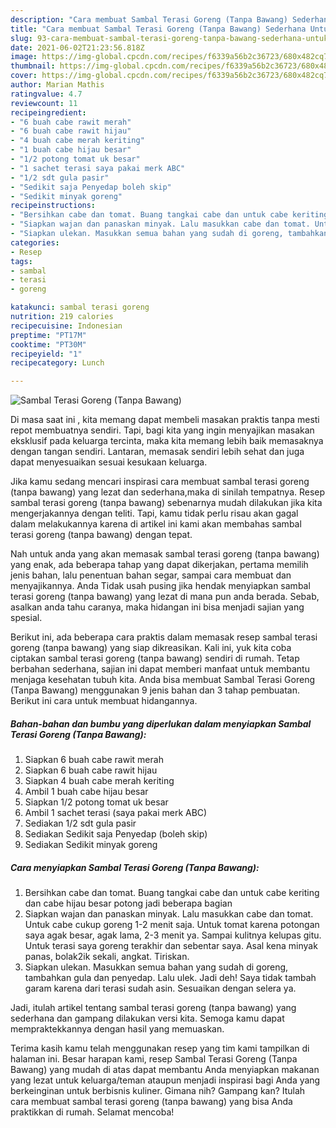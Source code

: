 ```yaml
---
description: "Cara membuat Sambal Terasi Goreng (Tanpa Bawang) Sederhana Untuk Jualan"
title: "Cara membuat Sambal Terasi Goreng (Tanpa Bawang) Sederhana Untuk Jualan"
slug: 93-cara-membuat-sambal-terasi-goreng-tanpa-bawang-sederhana-untuk-jualan
date: 2021-06-02T21:23:56.818Z
image: https://img-global.cpcdn.com/recipes/f6339a56b2c36723/680x482cq70/sambal-terasi-goreng-tanpa-bawang-foto-resep-utama.jpg
thumbnail: https://img-global.cpcdn.com/recipes/f6339a56b2c36723/680x482cq70/sambal-terasi-goreng-tanpa-bawang-foto-resep-utama.jpg
cover: https://img-global.cpcdn.com/recipes/f6339a56b2c36723/680x482cq70/sambal-terasi-goreng-tanpa-bawang-foto-resep-utama.jpg
author: Marian Mathis
ratingvalue: 4.7
reviewcount: 11
recipeingredient:
- "6 buah cabe rawit merah"
- "6 buah cabe rawit hijau"
- "4 buah cabe merah keriting"
- "1 buah cabe hijau besar"
- "1/2 potong tomat uk besar"
- "1 sachet terasi saya pakai merk ABC"
- "1/2 sdt gula pasir"
- "Sedikit saja Penyedap boleh skip"
- "Sedikit minyak goreng"
recipeinstructions:
- "Bersihkan cabe dan tomat. Buang tangkai cabe dan untuk cabe keriting dan cabe hijau besar potong jadi beberapa bagian"
- "Siapkan wajan dan panaskan minyak. Lalu masukkan cabe dan tomat. Untuk cabe cukup goreng 1-2 menit saja. Untuk tomat karena potongan saya agak besar, agak lama, 2-3 menit ya. Sampai kulitnya kelupas gitu. Untuk terasi saya goreng terakhir dan sebentar saya. Asal kena minyak panas, bolak2ik sekali, angkat. Tiriskan."
- "Siapkan ulekan. Masukkan semua bahan yang sudah di goreng, tambahkan gula dan penyedap. Lalu ulek. Jadi deh! Saya tidak tambah garam karena dari terasi sudah asin. Sesuaikan dengan selera ya."
categories:
- Resep
tags:
- sambal
- terasi
- goreng

katakunci: sambal terasi goreng 
nutrition: 219 calories
recipecuisine: Indonesian
preptime: "PT17M"
cooktime: "PT30M"
recipeyield: "1"
recipecategory: Lunch

---
```



![Sambal Terasi Goreng (Tanpa Bawang)](https://img-global.cpcdn.com/recipes/f6339a56b2c36723/680x482cq70/sambal-terasi-goreng-tanpa-bawang-foto-resep-utama.jpg)

Di masa  saat ini , kita memang dapat membeli masakan praktis tanpa mesti repot membuatnya sendiri. Tapi, bagi kita yang ingin menyajikan masakan eksklusif pada keluarga tercinta, maka kita memang lebih baik memasaknya dengan tangan sendiri. Lantaran, memasak sendiri lebih sehat dan juga dapat menyesuaikan sesuai kesukaan keluarga.

Jika kamu sedang mencari inspirasi cara membuat sambal terasi goreng (tanpa bawang) yang lezat dan sederhana,maka di sinilah tempatnya. Resep sambal terasi goreng (tanpa bawang)  sebenarnya mudah dilakukan jika kita mengerjakannya dengan teliti. Tapi, kamu tidak perlu risau akan gagal dalam melakukannya 
karena di artikel ini kami akan membahas sambal terasi goreng (tanpa bawang) dengan tepat.  



Nah untuk anda yang akan memasak sambal terasi goreng (tanpa bawang) yang enak, ada beberapa tahap yang dapat dikerjakan, pertama memilih jenis bahan, lalu penentuan bahan segar, sampai cara membuat dan menyajikannya. Anda Tidak usah pusing jika hendak menyiapkan sambal terasi goreng (tanpa bawang) yang lezat di mana pun anda berada. Sebab, asalkan anda  tahu caranya, maka hidangan ini bisa menjadi sajian yang spesial.

Berikut ini, ada beberapa cara praktis  dalam memasak resep sambal terasi goreng (tanpa bawang) yang siap dikreasikan. Kali ini, yuk kita coba ciptakan sambal terasi goreng (tanpa bawang) sendiri di rumah. Tetap berbahan sederhana, sajian ini dapat memberi manfaat untuk membantu menjaga kesehatan tubuh kita. Anda bisa membuat Sambal Terasi Goreng (Tanpa Bawang) menggunakan 9 jenis bahan dan 3 tahap pembuatan. Berikut ini cara untuk membuat hidangannya.

<!--inarticleads1-->

##### Bahan-bahan dan bumbu yang diperlukan dalam menyiapkan Sambal Terasi Goreng (Tanpa Bawang):

1. Siapkan 6 buah cabe rawit merah
1. Siapkan 6 buah cabe rawit hijau
1. Siapkan 4 buah cabe merah keriting
1. Ambil 1 buah cabe hijau besar
1. Siapkan 1/2 potong tomat uk besar
1. Ambil 1 sachet terasi (saya pakai merk ABC)
1. Sediakan 1/2 sdt gula pasir
1. Sediakan Sedikit saja Penyedap (boleh skip)
1. Sediakan Sedikit minyak goreng




<!--inarticleads2-->

##### Cara menyiapkan Sambal Terasi Goreng (Tanpa Bawang):

1. Bersihkan cabe dan tomat. Buang tangkai cabe dan untuk cabe keriting dan cabe hijau besar potong jadi beberapa bagian
1. Siapkan wajan dan panaskan minyak. Lalu masukkan cabe dan tomat. Untuk cabe cukup goreng 1-2 menit saja. Untuk tomat karena potongan saya agak besar, agak lama, 2-3 menit ya. Sampai kulitnya kelupas gitu. Untuk terasi saya goreng terakhir dan sebentar saya. Asal kena minyak panas, bolak2ik sekali, angkat. Tiriskan.
1. Siapkan ulekan. Masukkan semua bahan yang sudah di goreng, tambahkan gula dan penyedap. Lalu ulek. Jadi deh! Saya tidak tambah garam karena dari terasi sudah asin. Sesuaikan dengan selera ya.




Jadi, itulah artikel tentang  sambal terasi goreng (tanpa bawang)  yang sederhana dan gampang dilakukan versi kita. Semoga kamu dapat mempraktekkannya dengan hasil yang memuaskan. 

Terima kasih kamu telah menggunakan resep yang tim kami tampilkan di halaman ini. Besar harapan kami, resep  Sambal Terasi Goreng (Tanpa Bawang) yang mudah di atas dapat membantu Anda menyiapkan makanan yang lezat untuk keluarga/teman ataupun menjadi inspirasi bagi Anda yang berkeinginan untuk berbisnis kuliner. Gimana nih? Gampang kan? Itulah cara membuat sambal terasi goreng (tanpa bawang) yang bisa Anda praktikkan di rumah. Selamat mencoba!

